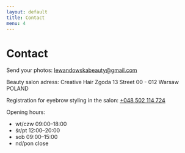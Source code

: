 ```yaml
---
layout: default
title: Contact
menu: 4
---
```


# Contact

Send your photos: lewandowskabeauty@gmail.com

Beauty salon adress:
Creative Hair
Zgoda 13 Street
00 - 012 Warsaw
POLAND

Registration for eyebrow styling in the salon:
<a href="tel:+48502114724">+048 502 114 724</a>

Opening hours: 
- wt/czw	09:00–18:00
- śr/pt	12:00–20:00
- sob	09:00–15:00
- nd/pon	close

